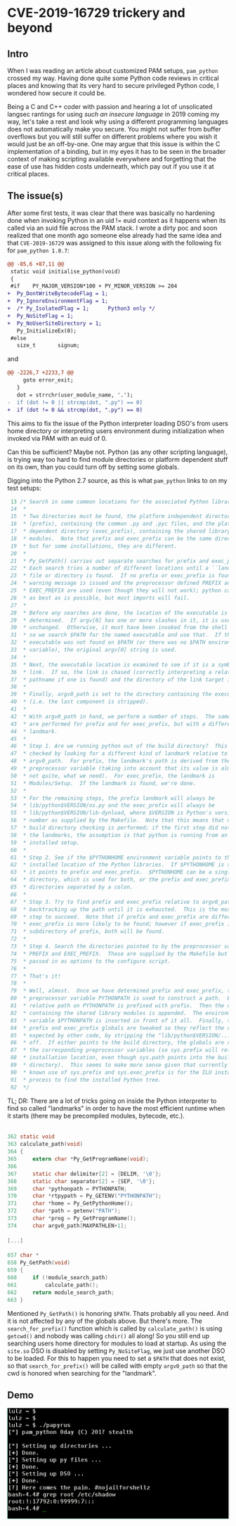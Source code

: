 CVE-2019-16729 trickery and beyond
==================================


Intro
-----

When I was reading an article about customized PAM setups,
`pam_python` crossed my way. Having done quite some Python
code reviews in critical places and knowing that its very hard
to secure privileged Python code, I wondered how secure it could be.

Being a C and C++ coder with passion and hearing a lot of unsolicated
langsec rantings for using *such an insecure language* in 2019 coming
my way, let's take a rest and look why using a different programming languages does
not automatically make you secure. You might not suffer from buffer overflows
but you will still suffer on different problems where you wish it
would just be an off-by-one.
One may argue that this issue is within the C implementation of a binding,
but in my eyes it has to be seen in the broader context of making scripting
available everywhere and forgetting that the ease of use has hidden costs
underneath, which pay out if you use it at critical places.


The issue(s)
------------


After some first tests, it was clear that there was basically no
hardening done when invoking Python in an uid != euid context as
it happens when its called via an suid file across the PAM stack.
I wrote a dirty poc and soon realized that one month ago someone
else already had the same idea and that `CVE-2019-16729` was assigned
to this issue along with the following fix for `pam_python 1.0.7`:


```patch
@@ -85,6 +87,11 @@
 static void initialise_python(void)
 {
 #if	PY_MAJOR_VERSION*100 + PY_MINOR_VERSION >= 204
+  Py_DontWriteBytecodeFlag = 1;
+  Py_IgnoreEnvironmentFlag = 1;
+  /* Py_IsolatedFlag = 1; 		Python3 only */
+  Py_NoSiteFlag = 1;
+  Py_NoUserSiteDirectory = 1;
   Py_InitializeEx(0);
 #else
   size_t		signum;
```

and


```patch
@@ -2226,7 +2233,7 @@
     goto error_exit;
   }
   dot = strrchr(user_module_name, '.');
-  if (dot != 0 || strcmp(dot, ".py") == 0)
+  if (dot != 0 && strcmp(dot, ".py") == 0)
```

This aims to fix the issue of the Python interpreter loading DSO's from
users home directory or interpreting users environment during initialization
when invoked via PAM with an euid of 0.

Can this be sufficient? Maybe not. Python (as any other scripting language), is trying
way too hard to find module directories or platform dependent stuff on its own,
than you could turn off by setting some globals.

Digging into the Python 2.7 source, as this is what `pam_python` links to on
my test setups:


```C
 13 /* Search in some common locations for the associated Python libraries.
 14  *
 15  * Two directories must be found, the platform independent directory
 16  * (prefix), containing the common .py and .pyc files, and the platform
 17  * dependent directory (exec_prefix), containing the shared library
 18  * modules.  Note that prefix and exec_prefix can be the same directory,
 19  * but for some installations, they are different.
 20  *
 21  * Py_GetPath() carries out separate searches for prefix and exec_prefix.
 22  * Each search tries a number of different locations until a ``landmark''
 23  * file or directory is found.  If no prefix or exec_prefix is found, a
 24  * warning message is issued and the preprocessor defined PREFIX and
 25  * EXEC_PREFIX are used (even though they will not work); python carries on
 26  * as best as is possible, but most imports will fail.
 27  *
 28  * Before any searches are done, the location of the executable is
 29  * determined.  If argv[0] has one or more slashes in it, it is used
 30  * unchanged.  Otherwise, it must have been invoked from the shell's path,
 31  * so we search $PATH for the named executable and use that.  If the
 32  * executable was not found on $PATH (or there was no $PATH environment
 33  * variable), the original argv[0] string is used.
 34  *
 35  * Next, the executable location is examined to see if it is a symbolic
 36  * link.  If so, the link is chased (correctly interpreting a relative
 37  * pathname if one is found) and the directory of the link target is used.
 38  *
 39  * Finally, argv0_path is set to the directory containing the executable
 40  * (i.e. the last component is stripped).
 41  *
 42  * With argv0_path in hand, we perform a number of steps.  The same steps
 43  * are performed for prefix and for exec_prefix, but with a different
 44  * landmark.
 45  *
 46  * Step 1. Are we running python out of the build directory?  This is
 47  * checked by looking for a different kind of landmark relative to
 48  * argv0_path.  For prefix, the landmark's path is derived from the VPATH
 49  * preprocessor variable (taking into account that its value is almost, but
 50  * not quite, what we need).  For exec_prefix, the landmark is
 51  * Modules/Setup.  If the landmark is found, we're done.
 52  *
 53  * For the remaining steps, the prefix landmark will always be
 54  * lib/python$VERSION/os.py and the exec_prefix will always be
 55  * lib/python$VERSION/lib-dynload, where $VERSION is Python's version
 56  * number as supplied by the Makefile.  Note that this means that no more
 57  * build directory checking is performed; if the first step did not find
 58  * the landmarks, the assumption is that python is running from an
 59  * installed setup.
 60  *
 61  * Step 2. See if the $PYTHONHOME environment variable points to the
 62  * installed location of the Python libraries.  If $PYTHONHOME is set, then
 63  * it points to prefix and exec_prefix.  $PYTHONHOME can be a single
 64  * directory, which is used for both, or the prefix and exec_prefix
 65  * directories separated by a colon.
 66  *
 67  * Step 3. Try to find prefix and exec_prefix relative to argv0_path,
 68  * backtracking up the path until it is exhausted.  This is the most common
 69  * step to succeed.  Note that if prefix and exec_prefix are different,
 70  * exec_prefix is more likely to be found; however if exec_prefix is a
 71  * subdirectory of prefix, both will be found.
 72  *
 73  * Step 4. Search the directories pointed to by the preprocessor variables
 74  * PREFIX and EXEC_PREFIX.  These are supplied by the Makefile but can be
 75  * passed in as options to the configure script.
 76  *
 77  * That's it!
 78  *
 79  * Well, almost.  Once we have determined prefix and exec_prefix, the
 80  * preprocessor variable PYTHONPATH is used to construct a path.  Each
 81  * relative path on PYTHONPATH is prefixed with prefix.  Then the directory
 82  * containing the shared library modules is appended.  The environment
 83  * variable $PYTHONPATH is inserted in front of it all.  Finally, the
 84  * prefix and exec_prefix globals are tweaked so they reflect the values
 85  * expected by other code, by stripping the "lib/python$VERSION/..." stuff
 86  * off.  If either points to the build directory, the globals are reset to
 87  * the corresponding preprocessor variables (so sys.prefix will reflect the
 88  * installation location, even though sys.path points into the build
 89  * directory).  This seems to make more sense given that currently the only
 90  * known use of sys.prefix and sys.exec_prefix is for the ILU installation
 91  * process to find the installed Python tree.
 92  */
```

TL; DR: There are a lot of tricks going on inside the Python interpreter to
find so called "landmarks" in order to have the most efficient runtime when
it starts (there may be precompiled modules, bytecode, etc.).


```C

362 static void
363 calculate_path(void)
364 {
365     extern char *Py_GetProgramName(void);
366
367     static char delimiter[2] = {DELIM, '\0'};
368     static char separator[2] = {SEP, '\0'};
369     char *pythonpath = PYTHONPATH;
370     char *rtpypath = Py_GETENV("PYTHONPATH");
371     char *home = Py_GetPythonHome();
372     char *path = getenv("PATH");
373     char *prog = Py_GetProgramName();
374     char argv0_path[MAXPATHLEN+1];

[...]

657 char *
658 Py_GetPath(void)
659 {
660     if (!module_search_path)
661         calculate_path();
662     return module_search_path;
663 }
```

Mentioned `Py_GetPath()` is honoring `$PATH`. Thats probably all you need. And it
is not affected by any of the globals above. But there's more. The `search_for_prefix()`
function which is called by `calculate_path()` is using `getcwd()` and nobody
was calling `chdir()` all along! So you still end up searching users home directory
for modules to load at startup. As using the `site.so` DSO is disabled by
setting `Py_NoSiteFlag`, we just use another DSO to be loaded. For this to happen
you need to set a `$PATH` that does not exist, so that `search_for_prefix()` will
be called with empty `argv0_path` so that the cwd is honored when searching
for the "landmark".


Demo
----

![](papyrus.jpg)

